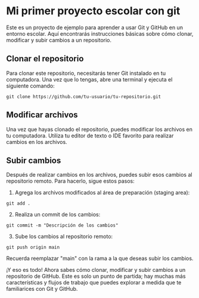 # Mi primer proyecto escolar con git
Este es un proyecto de ejemplo para aprender a usar Git y GitHub en un entorno escolar. Aquí encontrarás instrucciones básicas sobre cómo clonar, modificar y subir cambios a un repositorio.

## Clonar el repositorio
Para clonar este repositorio, necesitarás tener Git instalado en tu computadora. Una vez que lo tengas, abre una terminal y ejecuta el siguiente comando:

```
git clone https://github.com/tu-usuario/tu-repositorio.git
```

## Modificar archivos
Una vez que hayas clonado el repositorio, puedes modificar los archivos en tu computadora. Utiliza tu editor de texto o IDE favorito para realizar cambios en los archivos.

## Subir cambios
Después de realizar cambios en los archivos, puedes subir esos cambios al repositorio remoto. Para hacerlo, sigue estos pasos:

1. Agrega los archivos modificados al área de preparación (staging area):

```
git add .
```

2. Realiza un commit de los cambios:

```
git commit -m "Descripción de los cambios"
```

3. Sube los cambios al repositorio remoto:

```
git push origin main
```

Recuerda reemplazar "main" con la rama a la que deseas subir los cambios.

¡Y eso es todo! Ahora sabes cómo clonar, modificar y subir cambios a un repositorio de GitHub. Este es solo un punto de partida; hay muchas más características y flujos de trabajo que puedes explorar a medida que te familiarices con Git y GitHub.